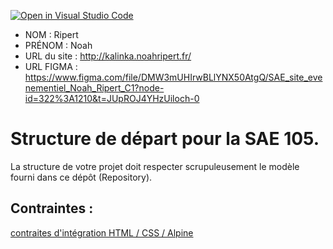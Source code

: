 [![Open in Visual Studio Code](https://classroom.github.com/assets/open-in-vscode-c66648af7eb3fe8bc4f294546bfd86ef473780cde1dea487d3c4ff354943c9ae.svg)](https://classroom.github.com/online_ide?assignment_repo_id=9708381&assignment_repo_type=AssignmentRepo)
- NOM : Ripert
- PRÉNOM : Noah
- URL du site : http://kalinka.noahripert.fr/
- URL FIGMA : https://www.figma.com/file/DMW3mUHIrwBLlYNX50AtgQ/SAE_site_evenementiel_Noah_Ripert_C1?node-id=322%3A1210&t=JUpROJ4YHzUiloch-0

# Structure de départ pour la SAE 105.

La structure de votre projet doit respecter scrupuleusement le modèle fourni dans ce dépôt (Repository).

## Contraintes :
[contraites d'intégration HTML / CSS / Alpine](https://moodle.univ-fcomte.fr/mod/page/view.php?id=645799)
